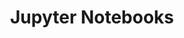 ---
title: Jupyter Notebooks
layout: collection
permalink: /jupyter/
collection: jupyter
entries_layout: list
classes: wide
---